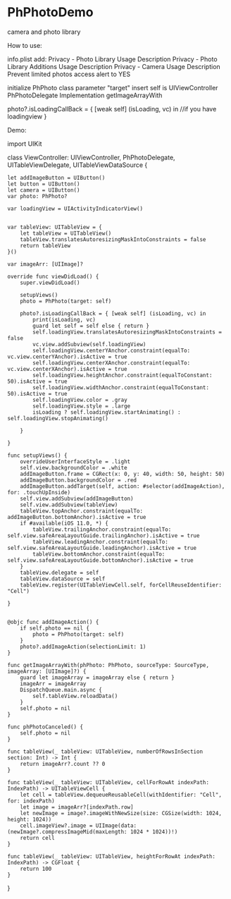# PhPhotoDemo
camera and photo library

How to use:

info.plist add:
Privacy - Photo Library Usage Description
Privacy - Photo Library Additions Usage Description
Privacy - Camera Usage Description
Prevent limited photos access alert to YES

initialize PhPhoto class
parameter "target" insert self is UIViewController
PhPhotoDelegate Implementation getImageArrayWith

photo?.isLoadingCallBack = { [weak self] (isLoading, vc) in
//if you have loadingview
}



Demo:

import UIKit

class ViewController: UIViewController, PhPhotoDelegate, UITableViewDelegate, UITableViewDataSource {
    
    let addImageButton = UIButton()
    let button = UIButton()
    let camera = UIButton()
    var photo: PhPhoto?
    
    var loadingView = UIActivityIndicatorView()
    
    
    var tableView: UITableView = {
        let tableView = UITableView()
        tableView.translatesAutoresizingMaskIntoConstraints = false
        return tableView
    }()
    
    var imageArr: [UIImage]?
    
    override func viewDidLoad() {
        super.viewDidLoad()
        
        setupViews()
        photo = PhPhoto(target: self)
        
        photo?.isLoadingCallBack = { [weak self] (isLoading, vc) in
            print(isLoading, vc)
            guard let self = self else { return }
            self.loadingView.translatesAutoresizingMaskIntoConstraints = false
            vc.view.addSubview(self.loadingView)
            self.loadingView.centerYAnchor.constraint(equalTo: vc.view.centerYAnchor).isActive = true
            self.loadingView.centerXAnchor.constraint(equalTo: vc.view.centerXAnchor).isActive = true
            self.loadingView.heightAnchor.constraint(equalToConstant: 50).isActive = true
            self.loadingView.widthAnchor.constraint(equalToConstant: 50).isActive = true
            self.loadingView.color = .gray
            self.loadingView.style = .large
            isLoading ? self.loadingView.startAnimating() : self.loadingView.stopAnimating()
            
        }
        
    }
    
    func setupViews() {
        overrideUserInterfaceStyle = .light
        self.view.backgroundColor = .white
        addImageButton.frame = CGRect(x: 0, y: 40, width: 50, height: 50)
        addImageButton.backgroundColor = .red
        addImageButton.addTarget(self, action: #selector(addImageAction), for: .touchUpInside)
        self.view.addSubview(addImageButton)
        self.view.addSubview(tableView)
        tableView.topAnchor.constraint(equalTo: addImageButton.bottomAnchor).isActive = true
        if #available(iOS 11.0, *) {
            tableView.trailingAnchor.constraint(equalTo: self.view.safeAreaLayoutGuide.trailingAnchor).isActive = true
            tableView.leadingAnchor.constraint(equalTo: self.view.safeAreaLayoutGuide.leadingAnchor).isActive = true
            tableView.bottomAnchor.constraint(equalTo: self.view.safeAreaLayoutGuide.bottomAnchor).isActive = true
        }
        tableView.delegate = self
        tableView.dataSource = self
        tableView.register(UITableViewCell.self, forCellReuseIdentifier: "Cell")
        
    }
    
    
    @objc func addImageAction() {
        if self.photo == nil {
            photo = PhPhoto(target: self)
        }
        photo?.addImageAction(selectionLimit: 1)
    }
    
    func getImageArrayWith(phPhoto: PhPhoto, sourceType: SourceType, imageArray: [UIImage]?) {
        guard let imageArray = imageArray else { return }
        imageArr = imageArray
        DispatchQueue.main.async {
            self.tableView.reloadData()
        }
        self.photo = nil
    }
    
    func phPhotoCanceled() {
        self.photo = nil
    }
    
    func tableView(_ tableView: UITableView, numberOfRowsInSection section: Int) -> Int {
        return imageArr?.count ?? 0
    }
    
    func tableView(_ tableView: UITableView, cellForRowAt indexPath: IndexPath) -> UITableViewCell {
        let cell = tableView.dequeueReusableCell(withIdentifier: "Cell", for: indexPath)
        let image = imageArr?[indexPath.row]
        let newImage = image?.imageWithNewSize(size: CGSize(width: 1024, height: 1024))
        cell.imageView?.image = UIImage(data: (newImage?.compressImageMid(maxLength: 1024 * 1024))!)
        return cell
    }
    
    func tableView(_ tableView: UITableView, heightForRowAt indexPath: IndexPath) -> CGFloat {
        return 100
    }
}
